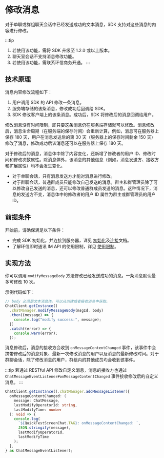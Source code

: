# 修改消息

对于单聊或群组聊天会话中已经发送成功的文本消息，SDK 支持对这些消息的内容进行修改。

:::tip
1. 若使用该功能，需将 SDK 升级至 1.2.0 或以上版本。
2. 聊天室会话不支持消息修改功能。
3. 若使用该功能，需联系环信商务开通。
:::

## 技术原理

消息内容修改流程如下：

1. 用户调用 SDK 的 API 修改一条消息。
2. 服务端存储的该条消息，修改成功后回调给 SDK。
3. SDK 修改客户端上的该条消息。成功后，SDK 将修改后的消息回调给用户。

修改消息没有时间限制，即只要这条消息仍在服务端存储就可以修改。消息修改后，消息生命周期（在服务端的保存时间）会重新计算，例如，消息可在服务器上保存 180 天，用户在消息发送后的第 30 天（服务器上的保存时间剩余 150 天）修改了消息，修改成功后该消息还可以在服务器上保存 180 天。

对于修改后的消息，消息体中除了内容变化，还新增了修改者的用户 ID、修改时间和修改次数属性。除消息体外，该消息的其他信息（例如，消息发送方、接收方和扩展属性）均不会发生变化。

- 对于单聊会话，只有消息发送方才能对消息进行修改。
- 对于群聊会话，普通群成员只能修改自己发送的消息。群主和群管理员除了可以修改自己发送的消息，还可以修改普通群成员发送的消息。这种情况下，消息的发送方不变，消息体中的修改者的用户 ID 属性为群主或群管理员的用户 ID。

## 前提条件

开始前，请确保满足以下条件：

- 完成 SDK 初始化，并连接到服务器，详见 [初始化](initialization.html)及[连接](connection.html)文档。
- 了解环信即时通讯 IM API 的使用限制，详见 [使用限制](/product/limitation.html)。

## 实现方法

你可以调用 `modifyMessageBody` 方法修改已经发送成功的消息。一条消息默认最多可修改 10 次。

示例代码如下：

```TypeScript
// body 必须是文本消息体。可以从创建或者接收消息中获取。
ChatClient.getInstance()
  .chatManager.modifyMessageBody(msgId, body)
  .then((message) => {
    console.log("modify success:", message);
  })
  .catch((error) => {
    console.warn(error);
  });
```

消息修改后，消息的接收方会收到 `onMessageContentChanged` 事件，该事件中会携带修改后的消息对象、最新一次修改消息的用户以及消息的最新修改时间。对于群聊会话，除了修改消息的用户，群组内的其他成员均会收到该事件。

:::tip
若通过 RESTful API 修改自定义消息，消息的接收方也通过 `ChatMessageEventListener#onMessageContentChanged` 事件接收修改后的自定义消息。
:::

```TypeScript
ChatClient.getInstance().chatManager.addMessageListener({
  onMessageContentChanged: (
    message: ChatMessage,
    lastModifyOperatorId: string,
    lastModifyTime: number
  ): void => {
    console.log(
      `${QuickTestScreenChat.TAG}: onMessageContentChanged: `,
      JSON.stringify(message),
      lastModifyOperatorId,
      lastModifyTime
    );
  },
} as ChatMessageEventListener);
```
